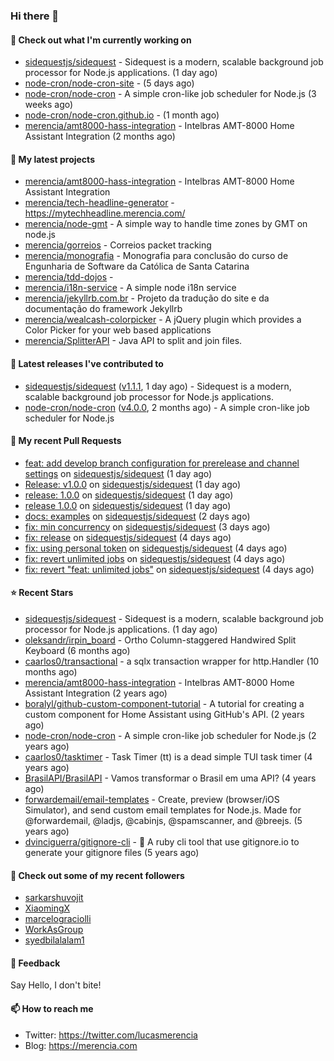 ### Hi there 👋

#### 👷 Check out what I'm currently working on

- [sidequestjs/sidequest](https://github.com/sidequestjs/sidequest) - Sidequest is a modern, scalable background job processor for Node.js applications. (1 day ago)
- [node-cron/node-cron-site](https://github.com/node-cron/node-cron-site) -  (5 days ago)
- [node-cron/node-cron](https://github.com/node-cron/node-cron) - A simple cron-like job scheduler for Node.js (3 weeks ago)
- [node-cron/node-cron.github.io](https://github.com/node-cron/node-cron.github.io) -  (1 month ago)
- [merencia/amt8000-hass-integration](https://github.com/merencia/amt8000-hass-integration) - Intelbras AMT-8000 Home Assistant Integration (2 months ago)

#### 🌱 My latest projects

- [merencia/amt8000-hass-integration](https://github.com/merencia/amt8000-hass-integration) - Intelbras AMT-8000 Home Assistant Integration
- [merencia/tech-headline-generator](https://github.com/merencia/tech-headline-generator) - https://mytechheadline.merencia.com/
- [merencia/node-gmt](https://github.com/merencia/node-gmt) -  A simple way to handle time zones by GMT on node.js
- [merencia/gorreios](https://github.com/merencia/gorreios) - Correios packet tracking
- [merencia/monografia](https://github.com/merencia/monografia) - Monografia para conclusão do curso de Engunharia de Software da Católica de Santa Catarina
- [merencia/tdd-dojos](https://github.com/merencia/tdd-dojos) - 
- [merencia/i18n-service](https://github.com/merencia/i18n-service) - A simple node i18n service
- [merencia/jekyllrb.com.br](https://github.com/merencia/jekyllrb.com.br) - Projeto da tradução do site e da documentação do framework Jekyllrb
- [merencia/wealcash-colorpicker](https://github.com/merencia/wealcash-colorpicker) - A jQuery plugin which provides a Color Picker for your web based applications
- [merencia/SplitterAPI](https://github.com/merencia/SplitterAPI) - Java API to split and join files. 

#### 🔭 Latest releases I've contributed to

- [sidequestjs/sidequest](https://github.com/sidequestjs/sidequest) ([v1.1.1](https://github.com/sidequestjs/sidequest/releases/tag/v1.1.1), 1 day ago) - Sidequest is a modern, scalable background job processor for Node.js applications.
- [node-cron/node-cron](https://github.com/node-cron/node-cron) ([v4.0.0](https://github.com/node-cron/node-cron/releases/tag/v4.0.0), 2 months ago) - A simple cron-like job scheduler for Node.js

#### 🔨 My recent Pull Requests

- [feat: add develop branch configuration for prerelease and channel settings](https://github.com/sidequestjs/sidequest/pull/46) on [sidequestjs/sidequest](https://github.com/sidequestjs/sidequest) (1 day ago)
- [Release: v1.0.0](https://github.com/sidequestjs/sidequest/pull/45) on [sidequestjs/sidequest](https://github.com/sidequestjs/sidequest) (1 day ago)
- [release: 1.0.0](https://github.com/sidequestjs/sidequest/pull/44) on [sidequestjs/sidequest](https://github.com/sidequestjs/sidequest) (1 day ago)
- [release 1.0.0](https://github.com/sidequestjs/sidequest/pull/43) on [sidequestjs/sidequest](https://github.com/sidequestjs/sidequest) (1 day ago)
- [docs: examples](https://github.com/sidequestjs/sidequest/pull/35) on [sidequestjs/sidequest](https://github.com/sidequestjs/sidequest) (2 days ago)
- [fix: min concurrency](https://github.com/sidequestjs/sidequest/pull/28) on [sidequestjs/sidequest](https://github.com/sidequestjs/sidequest) (3 days ago)
- [fix: release](https://github.com/sidequestjs/sidequest/pull/26) on [sidequestjs/sidequest](https://github.com/sidequestjs/sidequest) (4 days ago)
- [fix: using personal token](https://github.com/sidequestjs/sidequest/pull/25) on [sidequestjs/sidequest](https://github.com/sidequestjs/sidequest) (4 days ago)
- [fix: revert unlimited jobs](https://github.com/sidequestjs/sidequest/pull/23) on [sidequestjs/sidequest](https://github.com/sidequestjs/sidequest) (4 days ago)
- [fix: revert &#34;feat: unlimited jobs&#34;](https://github.com/sidequestjs/sidequest/pull/22) on [sidequestjs/sidequest](https://github.com/sidequestjs/sidequest) (4 days ago)

#### ⭐ Recent Stars

- [sidequestjs/sidequest](https://github.com/sidequestjs/sidequest) - Sidequest is a modern, scalable background job processor for Node.js applications. (1 day ago)
- [oleksandr/irpin_board](https://github.com/oleksandr/irpin_board) - Ortho Column-staggered Handwired Split Keyboard (6 months ago)
- [caarlos0/transactional](https://github.com/caarlos0/transactional) - a sqlx transaction wrapper for http.Handler (10 months ago)
- [merencia/amt8000-hass-integration](https://github.com/merencia/amt8000-hass-integration) - Intelbras AMT-8000 Home Assistant Integration (2 years ago)
- [boralyl/github-custom-component-tutorial](https://github.com/boralyl/github-custom-component-tutorial) - A tutorial for creating a custom component for Home Assistant using GitHub&#39;s API. (2 years ago)
- [node-cron/node-cron](https://github.com/node-cron/node-cron) - A simple cron-like job scheduler for Node.js (2 years ago)
- [caarlos0/tasktimer](https://github.com/caarlos0/tasktimer) - Task Timer (tt) is a dead simple TUI task timer (4 years ago)
- [BrasilAPI/BrasilAPI](https://github.com/BrasilAPI/BrasilAPI) - Vamos transformar o Brasil em uma API? (4 years ago)
- [forwardemail/email-templates](https://github.com/forwardemail/email-templates) - Create, preview (browser/iOS Simulator), and send custom email templates for Node.js.  Made for @forwardemail, @ladjs, @cabinjs, @spamscanner, and @breejs. (5 years ago)
- [dvinciguerra/gitignore-cli](https://github.com/dvinciguerra/gitignore-cli) - 🛑 A ruby cli tool that use gitignore.io to generate your gitignore files (5 years ago)

#### 👯 Check out some of my recent followers

- [sarkarshuvojit](https://github.com/sarkarshuvojit)
- [XiaomingX](https://github.com/XiaomingX)
- [marcelograciolli](https://github.com/marcelograciolli)
- [WorkAsGroup](https://github.com/WorkAsGroup)
- [syedbilalalam1](https://github.com/syedbilalalam1)

#### 💬 Feedback

Say Hello, I don't bite!

#### 📫 How to reach me

- Twitter: https://twitter.com/lucasmerencia
- Blog: https://merencia.com
